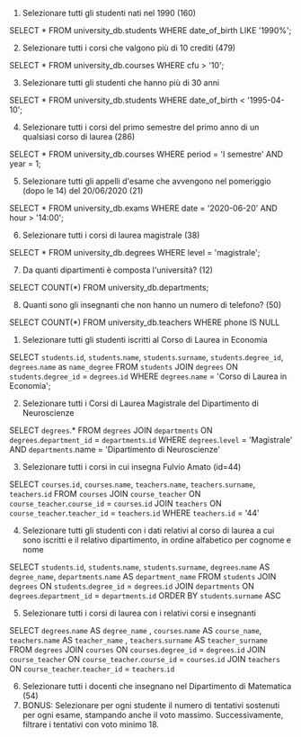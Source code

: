 1. Selezionare tutti gli studenti nati nel 1990 (160)

SELECT *
FROM university_db.students
WHERE date_of_birth 
LIKE '1990%';

2. Selezionare tutti i corsi che valgono più di 10 crediti (479)

SELECT * 
FROM university_db.courses
WHERE cfu > '10';


3. Selezionare tutti gli studenti che hanno più di 30 anni

SELECT * 
FROM university_db.students
WHERE date_of_birth < '1995-04-10';


4. Selezionare tutti i corsi del primo semestre del primo anno di un qualsiasi corso di laurea (286)

SELECT * 
FROM university_db.courses
WHERE period = 'I semestre'
AND year = 1;


5. Selezionare tutti gli appelli d'esame che avvengono nel pomeriggio (dopo le 14) del 20/06/2020 (21)

SELECT * 
FROM university_db.exams
WHERE date = '2020-06-20'
AND hour > '14:00';


6. Selezionare tutti i corsi di laurea magistrale (38)

SELECT * 
FROM university_db.degrees
WHERE level = 'magistrale';


7. Da quanti dipartimenti è composta l'università? (12)

SELECT COUNT(*)
FROM university_db.departments;


8. Quanti sono gli insegnanti che non hanno un numero di telefono? (50)

SELECT COUNT(*)
FROM university_db.teachers
WHERE phone IS NULL


<!-- ........................................................................................ -->



1. Selezionare tutti gli studenti iscritti al Corso di Laurea in Economia

SELECT `students`.`id`, `students`.`name`, `students`.`surname`, `students`.`degree_id`, `degrees`.`name` as `name_degree`
FROM `students`
JOIN `degrees` ON `students`.`degree_id` = `degrees`.`id`
WHERE `degrees`.`name` = 'Corso di Laurea in Economia';


2. Selezionare tutti i Corsi di Laurea Magistrale del Dipartimento di Neuroscienze

SELECT `degrees`.*
FROM `degrees`
JOIN `departments` ON `degrees`.`department_id` = `departments`.`id`
WHERE `degrees`.`level` = 'Magistrale'
AND `departments`.name = 'Dipartimento di Neuroscienze'


3. Selezionare tutti i corsi in cui insegna Fulvio Amato (id=44)

SELECT `courses`.`id`, `courses`.`name`, `teachers`.`name`, `teachers`.`surname`, `teachers`.`id`
FROM `courses`
JOIN `course_teacher` ON `course_teacher`.`course_id` = `courses`.`id`
JOIN `teachers` ON `course_teacher`.`teacher_id` = `teachers`.`id`
WHERE `teachers`.`id` = '44'

4. Selezionare tutti gli studenti con i dati relativi al corso di laurea a cui sono iscritti e il relativo dipartimento, in ordine alfabetico per cognome e nome

SELECT `students`.`id`, `students`.`name`, `students`.`surname`, `degrees`.`name` AS `degree_name`, `departments`.`name` AS `department_name`
FROM `students`
JOIN `degrees` ON `students`.`degree_id` = `degrees`.`id`
JOIN `departments` ON `degrees`.`department_id` = `departments`.`id`
ORDER BY `students`.`surname` ASC 


5. Selezionare tutti i corsi di laurea con i relativi corsi e insegnanti

SELECT `degrees`.`name` AS `degree_name` , `courses`.`name` AS `course_name`, `teachers`.`name` AS `teacher_name` , `teachers`.`surname` AS `teacher_surname` 
FROM `degrees`
JOIN  `courses` ON `courses`.`degree_id` = `degrees`.`id`
JOIN `course_teacher` ON `course_teacher`.`course_id` = `courses`.`id`
JOIN `teachers` ON `course_teacher`.`teacher_id` = `teachers`.`id`

6. Selezionare tutti i docenti che insegnano nel Dipartimento di Matematica (54)
7. BONUS: Selezionare per ogni studente il numero di tentativi sostenuti per ogni esame, stampando anche il voto massimo. Successivamente, filtrare i tentativi con voto minimo 18.